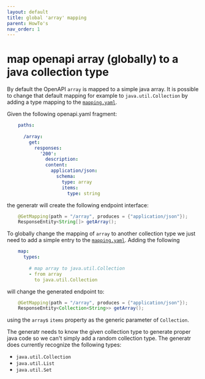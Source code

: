 ```yaml
---
layout: default
title: global 'array' mapping
parent: HowTo's
nav_order: 1
---
```


# map openapi array (globally) to a java collection type 

By default the OpenAPI `array` is mapped to a simple java array. It is possible to change that default 
mapping for example to `java.util.Collection` by adding a type mapping to the [`mapping.yaml`][docs-mapping].

Given the following openapi.yaml fragment: 

```yaml
    paths:
     
      /array:
        get:
          responses:
            '200':
              description: 
              content:
                application/json:
                  schema:
                    type: array
                    items:
                      type: string
```

the generatr will create the following endpoint interface:

```java
    @GetMapping(path = "/array", produces = {"application/json"});
    ResponseEntity<String[]> getArray();
```

To globally change the mapping of `array` to another collection type we just need to add a simple entry
to the [`mapping.yaml`][docs-mapping]. Adding the following 

```yaml
    map:
      types:
    
        # map array to java.util.Collection
        - from array
          to java.util.Collection
```

will change the generated endpoint to:

```java
    @GetMapping(path = "/array", produces = {"application/json"});
    ResponseEntity<Collection<String>> getArray();
```

using the `array`s `items` property as the generic parameter of `Collection`.

The generatr needs to know the given collection type to generate proper java code so we can't simply
add a random collection type. The generatr does currently recognize the following types:

- `java.util.Collection`
- `java.util.List`
- `java.util.Set`



[docs-mapping]: /openapi-generatr-spring/mapping/
